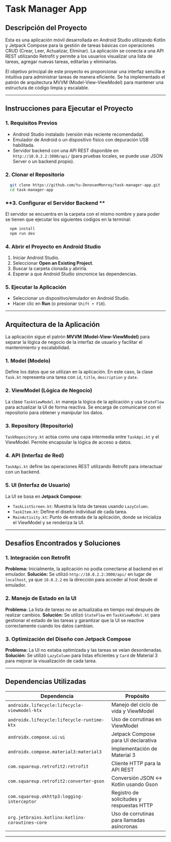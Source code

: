 # Task Manager App

## Descripción del Proyecto

Esta es una aplicación móvil desarrollada en Android Studio utilizando Kotlin y Jetpack Compose para la gestión de tareas básicas con operaciones CRUD (Crear, Leer, Actualizar, Eliminar). La aplicación se conecta a una API REST utilizando Retrofit y permite a los usuarios visualizar una lista de tareas, agregar nuevas tareas, editarlas y eliminarlas.

El objetivo principal de este proyecto es proporcionar una interfaz sencilla e intuitiva para administrar tareas de manera eficiente. Se ha implementado el patrón de arquitectura MVVM (Model-View-ViewModel) para mantener una estructura de código limpia y escalable.

---

## Instrucciones para Ejecutar el Proyecto

### **1. Requisitos Previos**
- Android Studio instalado (versión más reciente recomendada).
- Emulador de Android o un dispositivo físico con depuración USB habilitada.
- Servidor backend con una API REST disponible en `http://10.0.2.2:3000/api/` (para pruebas locales, se puede usar JSON Server o un backend propio).

### **2. Clonar el Repositorio**
```sh
  git clone https://github.com/tu-DenovanMonroy/task-manager-app.git
  cd task-manager-app
```

### **3. Configurar el Servidor Backend **
El servidor se encuentra en la carpeta con el mismo nombre y para poder se tienen que ejecutar los siguientes codigos en la terminal:
```sh
  npm install 
  npm run dev
```

### **4. Abrir el Proyecto en Android Studio**
1. Iniciar Android Studio.
2. Seleccionar **Open an Existing Project**.
3. Buscar la carpeta clonada y abrirla.
4. Esperar a que Android Studio sincronice las dependencias.

### **5. Ejecutar la Aplicación**
- Seleccionar un dispositivo/emulador en Android Studio.
- Hacer clic en **Run** (o presionar `Shift + F10`).

---

## Arquitectura de la Aplicación

La aplicación sigue el patrón **MVVM (Model-View-ViewModel)** para separar la lógica de negocio de la interfaz de usuario y facilitar el mantenimiento y escalabilidad.

### **1. Model (Modelo)**
Define los datos que se utilizan en la aplicación. En este caso, la clase `Task.kt` representa una tarea con `id`, `title`, `description` y `date`.

### **2. ViewModel (Lógica de Negocio)**
La clase `TaskViewModel.kt` maneja la lógica de la aplicación y usa `StateFlow` para actualizar la UI de forma reactiva. Se encarga de comunicarse con el repositorio para obtener y manipular los datos.

### **3. Repository (Repositorio)**
`TaskRepository.kt` actúa como una capa intermedia entre `TaskApi.kt` y el ViewModel. Permite encapsular la lógica de acceso a datos.

### **4. API (Interfaz de Red)**
`TaskApi.kt` define las operaciones REST utilizando Retrofit para interactuar con un backend.

### **5. UI (Interfaz de Usuario)**
La UI se basa en **Jetpack Compose**:
- `TaskListScreen.kt`: Muestra la lista de tareas usando `LazyColumn`.
- `TaskItem.kt`: Define el diseño individual de cada tarea.
- `MainActivity.kt`: Punto de entrada de la aplicación, donde se inicializa el ViewModel y se renderiza la UI.

---

## Desafíos Encontrados y Soluciones

### **1. Integración con Retrofit**
**Problema:** Inicialmente, la aplicación no podía conectarse al backend en el emulador.
**Solución:** Se utilizó `http://10.0.2.2:3000/api/` en lugar de `localhost`, ya que `10.0.2.2` es la dirección para acceder al host desde el emulador.

### **2. Manejo de Estado en la UI**
**Problema:** La lista de tareas no se actualizaba en tiempo real después de realizar cambios.
**Solución:** Se utilizó `StateFlow` en `TaskViewModel.kt` para gestionar el estado de las tareas y garantizar que la UI se reactive correctamente cuando los datos cambian.

### **3. Optimización del Diseño con Jetpack Compose**
**Problema:** La UI no estaba optimizada y las tareas se veían desordenadas.
**Solución:** Se utilizó `LazyColumn` para listas eficientes y `Card` de Material 3 para mejorar la visualización de cada tarea.

---

## Dependencias Utilizadas

| Dependencia | Propósito |
|-------------|----------|
| `androidx.lifecycle:lifecycle-viewmodel-ktx` | Manejo del ciclo de vida y ViewModel |
| `androidx.lifecycle:lifecycle-runtime-ktx` | Uso de corrutinas en ViewModel |
| `androidx.compose.ui:ui` | Jetpack Compose para UI declarativa |
| `androidx.compose.material3:material3` | Implementación de Material 3 |
| `com.squareup.retrofit2:retrofit` | Cliente HTTP para la API REST |
| `com.squareup.retrofit2:converter-gson` | Conversión JSON ↔ Kotlin usando Gson |
| `com.squareup.okhttp3:logging-interceptor` | Registro de solicitudes y respuestas HTTP |
| `org.jetbrains.kotlinx:kotlinx-coroutines-core` | Uso de corrutinas para llamadas asíncronas |

---

